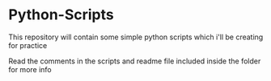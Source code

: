 # Python-Scripts
This repository will contain some simple python scripts which i'll be creating for practice

Read the comments in the scripts and readme file included inside the folder for more info
